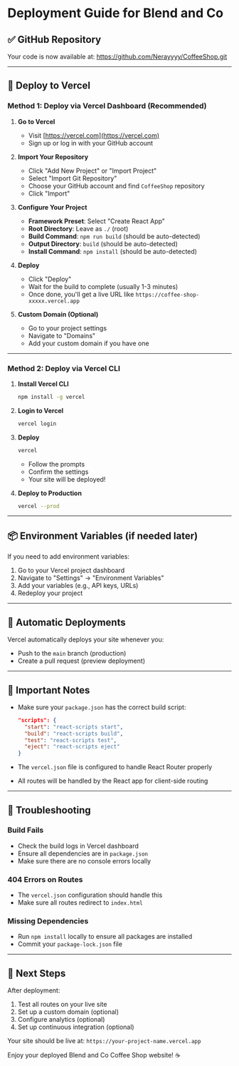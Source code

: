 # Deployment Guide for Blend and Co

## ✅ GitHub Repository
Your code is now available at: https://github.com/Nerayyyy/CoffeeShop.git

---

## 🚀 Deploy to Vercel

### Method 1: Deploy via Vercel Dashboard (Recommended)

1. **Go to Vercel**
   - Visit [https://vercel.com](https://vercel.com)
   - Sign up or log in with your GitHub account

2. **Import Your Repository**
   - Click "Add New Project" or "Import Project"
   - Select "Import Git Repository"
   - Choose your GitHub account and find `CoffeeShop` repository
   - Click "Import"

3. **Configure Your Project**
   - **Framework Preset**: Select "Create React App"
   - **Root Directory**: Leave as `./` (root)
   - **Build Command**: `npm run build` (should be auto-detected)
   - **Output Directory**: `build` (should be auto-detected)
   - **Install Command**: `npm install` (should be auto-detected)

4. **Deploy**
   - Click "Deploy"
   - Wait for the build to complete (usually 1-3 minutes)
   - Once done, you'll get a live URL like `https://coffee-shop-xxxxx.vercel.app`

5. **Custom Domain (Optional)**
   - Go to your project settings
   - Navigate to "Domains"
   - Add your custom domain if you have one

---

### Method 2: Deploy via Vercel CLI

1. **Install Vercel CLI**
   ```bash
   npm install -g vercel
   ```

2. **Login to Vercel**
   ```bash
   vercel login
   ```

3. **Deploy**
   ```bash
   vercel
   ```
   - Follow the prompts
   - Confirm the settings
   - Your site will be deployed!

4. **Deploy to Production**
   ```bash
   vercel --prod
   ```

---

## 📦 Environment Variables (if needed later)

If you need to add environment variables:

1. Go to your Vercel project dashboard
2. Navigate to "Settings" → "Environment Variables"
3. Add your variables (e.g., API keys, URLs)
4. Redeploy your project

---

## 🔄 Automatic Deployments

Vercel automatically deploys your site whenever you:
- Push to the `main` branch (production)
- Create a pull request (preview deployment)

---

## 📝 Important Notes

- Make sure your `package.json` has the correct build script:
  ```json
  "scripts": {
    "start": "react-scripts start",
    "build": "react-scripts build",
    "test": "react-scripts test",
    "eject": "react-scripts eject"
  }
  ```

- The `vercel.json` file is configured to handle React Router properly
- All routes will be handled by the React app for client-side routing

---

## 🐛 Troubleshooting

### Build Fails
- Check the build logs in Vercel dashboard
- Ensure all dependencies are in `package.json`
- Make sure there are no console errors locally

### 404 Errors on Routes
- The `vercel.json` configuration should handle this
- Make sure all routes redirect to `index.html`

### Missing Dependencies
- Run `npm install` locally to ensure all packages are installed
- Commit your `package-lock.json` file

---

## 🎉 Next Steps

After deployment:
1. Test all routes on your live site
2. Set up a custom domain (optional)
3. Configure analytics (optional)
4. Set up continuous integration (optional)

Your site should be live at: `https://your-project-name.vercel.app`

Enjoy your deployed Blend and Co Coffee Shop website! ☕

